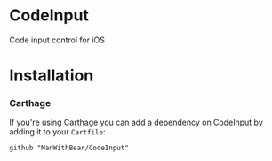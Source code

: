 # CodeInput
Code input control for iOS

# Installation
### Carthage
If you're using [Carthage](https://github.com/Carthage/Carthage) you can add a dependency on CodeInput by adding it to your `Cartfile`:

```
github "ManWithBear/CodeInput"
```

